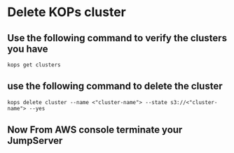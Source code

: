 # Delete KOPs cluster

## Use the following command to verify the clusters you have
```
kops get clusters
```
## use the following command to delete the cluster
```
kops delete cluster --name <"cluster-name"> --state s3://<"cluster-name"> --yes
```
## Now From AWS console terminate your JumpServer
